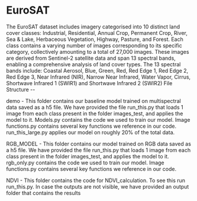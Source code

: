 # EuroSAT
The EuroSAT dataset includes imagery categorised into 10 distinct land cover classes: Industrial, Residential, Annual Crop, Permanent Crop, River, Sea & Lake, Herbaceous Vegetation, Highway, Pasture, and Forest. Each class contains a varying number of images corresponding to its specific category, collectively amounting to a total of 27,000 images. These images are derived from Sentinel-2 satellite data and span 13 spectral bands, enabling a comprehensive analysis of land cover types. The 13 spectral bands include: Coastal Aerosol, Blue, Green, Red, Red Edge 1, Red Edge 2, Red Edge 3, Near Infrared (NIR), Narrow Near Infrared, Water Vapor, Cirrus, Shortwave Infrared 1 (SWIR1) and Shortwave Infrared 2 (SWIR2)
File Structure -- 

demo - This folder contains our baseline model trained on multispectral data saved as a h5 file. We have provided the file run_this.py that loads 1 image from each class present in the folder images_test, and applies the model to it. Models.py contains the code we used to train our model. Image functions.py contains several key functions we reference in our code. run_this_large.py applies our model on roughly 20% of the total data. 

RGB_MODEL - This folder contains our model trained on RGB data saved as a h5 file. We have provided the file run_this.py that loads 1 image from each class present in the folder images_test, and applies the model to it. rgb_only.py contains the code we used to train our model. Image functions.py contains several key functions we reference in our code.

NDVI - This folder contains the code for NDVI_calculation. To see this run run_this.py. In case the outputs are not visible, we have provided an output folder that contains the results 

